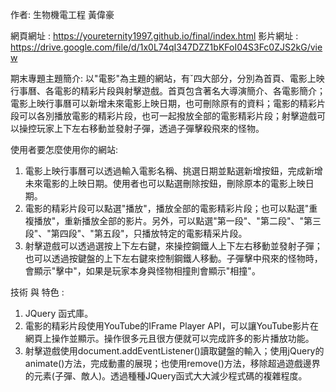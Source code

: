作者: 生物機電工程 黃偉豪

網頁網址 : https://youreternity1997.github.io/final/index.html
影片網址 : https://drive.google.com/file/d/1x0L74qI347DZZ1bKFoI04S3Fc0ZJS2kG/view

期末專題主題簡介:
以"電影"為主題的網站，有ˇ四大部分，分別為首頁、電影上映行事曆、各電影的精彩片段與射擊遊戲。首頁包含著名大導演簡介、各電影簡介；電影上映行事曆可以新增未來電影上映日期，也可刪除原有的資料；電影的精彩片段可以各別播放電影的精彩片段，也可一起撥放全部的電影精彩片段；射擊遊戲可以操控玩家上下左右移動並發射子彈，透過子彈擊殺飛來的怪物。

使用者要怎麼使用你的網站:
1. 電影上映行事曆可以透過輸入電影名稱、挑選日期並點選新增按鈕，完成新增未來電影的上映日期。使用者也可以點選刪除按鈕，刪除原本的電影上映日期。
2. 電影的精彩片段可以點選"播放"，播放全部的電影精彩片段；也可以點選"重複播放"，重新播放全部的影片。另外，可以點選"第一段"、"第二段"、"第三段"、"第四段"、"第五段"，只播放特定的電影精采片段。
3. 射擊遊戲可以透過選按上下左右鍵，來操控鋼鐵人上下左右移動並發射子彈；也可以透過按鍵盤的上下左右鍵來控制鋼鐵人移動。子彈擊中飛來的怪物時，會顯示"擊中"，如果是玩家本身與怪物相撞則會顯示"相撞"。

技術 與 特色 : 
1. JQuery 函式庫。
2. 電影的精彩片段使用YouTube的IFrame Player API，可以讓YouTube影片在網頁上操作並顯示。操作很多元且很方便就可以完成許多的影片播放功能。
3. 射擊遊戲使用document.addEventListener()讀取鍵盤的輸入；使用jQuery的animate()方法，完成動畫的展現；也使用remove()方法，移除超過遊戲邊界的元素(子彈、敵人)。透過種種JQuery函式大大減少程式碼的複雜程度。
